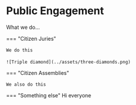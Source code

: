 # Public Engagement
What we do...

=== "Citizen Juries"

    We do this

    ![Triple diamond](../assets/three-diamonds.png)

=== "Citizen Assemblies"
    
    We also do this

=== "Something else"
    Hi everyone
